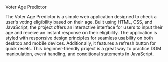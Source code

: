 Voter Age Predictor

The Voter Age Predictor is a simple web application designed to check a user's voting eligibility based on their age. Built using HTML, CSS, and JavaScript, the project offers an interactive interface for users to input their age and receive an instant response on their eligibility. The application is styled with responsive design principles for seamless usability on both desktop and mobile devices. Additionally, it features a refresh button for quick resets. This beginner-friendly project is a great way to practice DOM manipulation, event handling, and conditional statements in JavaScript.

